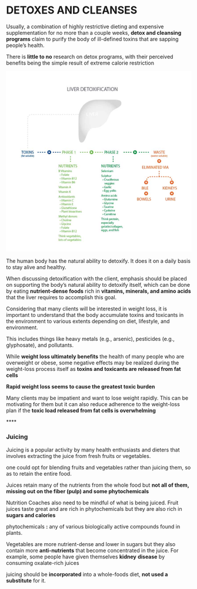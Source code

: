 # DETOXES AND CLEANSES

Usually, a combination of highly restrictive dieting and expensive supplementation for no more than a couple weeks, **detox and cleansing programs** claim to purify the body of ill-defined toxins that are sapping people’s health. 

There is **little to no** research on detox programs, with their perceived benefits being the simple result of extreme calorie restriction

![](../.gitbook/assets/screen-shot-2021-02-16-at-10.19.41-am.png)

The human body has the natural ability to detoxify. It does it on a daily basis to stay alive and healthy.

When discussing detoxification with the client, emphasis should be placed on supporting the body’s natural ability to detoxify itself, which can be done by eating **nutrient-dense foods** rich in **vitamins, minerals, and amino acids** that the liver requires to accomplish this goal.

Considering that many clients will be interested in weight loss, it is important to understand that the body accumulate toxins and toxicants in the environment to various extents depending on diet, lifestyle, and environment.

This includes things like heavy metals \(e.g., arsenic\), pesticides \(e.g., glyphosate\), and pollutants.

While **weight loss ultimately benefits** the health of many people who are overweight or obese, some negative effects may be realized during the weight-loss process itself as **toxins and toxicants are released from fat cells** 

**Rapid weight loss seems to cause the greatest toxic burden**

Many clients may be impatient and want to lose weight rapidly. This can be motivating for them but it can also reduce adherence to the weight-loss plan if the **toxic load released from fat cells is overwhelming**

\*\*\*\*

### Juicing

Juicing is a popular activity by many health enthusiasts and dieters that involves extracting the juice from fresh fruits or vegetables. 

one could opt for blending fruits and vegetables rather than juicing them, so as to retain the entire food.

Juices retain many of the nutrients from the whole food but **not all of them, missing out on the fiber \(pulp\) and some phytochemicals**

Nutrition Coaches also need to be mindful of what is being juiced. Fruit juices taste great and are rich in phytochemicals but they are also rich in **sugars and calories**

phytochemicals **:** any of various biologically active compounds found in plants.

Vegetables are more nutrient-dense and lower in sugars but they also contain more **anti-nutrients** that become concentrated in the juice. For example, some people have given themselves **kidney** **disease** by consuming oxalate-rich juices

juicing should be **incorporated** into a whole-foods diet, **not used a substitute** for it.



